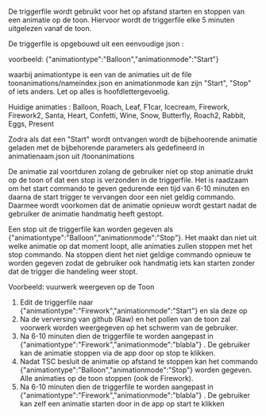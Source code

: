 De triggerfile wordt gebruikt voor het op afstand starten en stoppen van een animatie op de toon. Hiervoor wordt de triggerfile elke 5 minuten uitgelezen vanaf de toon.

De triggerfile is opgebouwd uit een eenvoudige json :

voorbeeld:
{"animationtype":"Balloon","animationmode":"Start"}

waarbij animationtype is een van de animaties uit de file toonanimations/nameindex.json  en animationmode kan zijn "Start", "Stop" of iets anders.  Let op alles is 
hoofdlettergevoelig.

Huidige animaties : Balloon, Roach, Leaf, F1car, Icecream, Firework, Firework2, Santa, Heart, Confetti, Wine, Snow, Butterfly, Roach2, Rabbit, Eggs, Present

Zodra als dat een "Start" wordt ontvangen wordt de bijbehoorende animatie geladen met de bijbehorende parameters als gedefineerd in animatienaam.json uit 
/toonanimations

De animatie zal voortduren zolang de gebruiker niet op stop animatie drukt op de toon of dat een stop is verzonden in de triggerfile. Het is raadzaam om het start 
commando te geven gedurende een tijd van 6-10 minuten en daarna de start trigger te vervangen door een niet geldig commando. Daarmee wordt voorkomen dat de animatie 
opnieuw wordt gestart nadat de gebruiker de animatie handmatig heeft gestopt.

Een stop uit de triggerfile kan worden gegeven als {"animationtype":"Balloon","animationmode":"Stop"}. Het maakt dan niet uit welke animatie op dat moment loopt, alle 
animaties zullen stoppen met het stop commando. Na stoppen dient het niet geldige commando opnieuw te worden gegeven zodat de gebruiker ook handmatig iets kan starten zonder dat de trigger die handeling weer stopt.

Voorbeeld:
vuurwerk weergeven op de Toon

1.  Edit de triggerfile naar {"animationtype":"Firework","animationmode":"Start"}  en sla deze op
2.  Na de verversing van github (Raw) en het pollen van de toon zal voorwerk worden weergegeven op het schwerm van de gebruiker.
3.  Na 6-10 minuten dien de triggerfile te worden aangepast in {"animationtype":"Firework","animationmode":"blabla"} . De gebruiker kan de animatie stoppen via de app door op stop te klikken.
4.  Nadat TSC besluit de animatie op afstand te stoppen kan het commando {"animationtype":"Balloon","animationmode":"Stop"} worden gegeven. Alle animaties op de toon stoppen (ook de Firework).
5.  Na 6-10 minuten dien de triggerfile te worden aangepast in {"animationtype":"Firework","animationmode":"blabla"} . De gebruiker kan zelf een animatie starten door in de app op start te klikken










